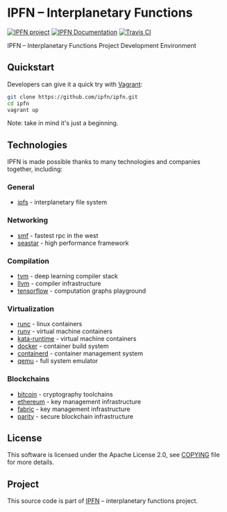 # IPFN – Interplanetary Functions

[![IPFN project](https://img.shields.io/badge/project-IPFN-blue.svg?style=flat-square)](https://github.com/ipfn)
[![IPFN Documentation](https://img.shields.io/badge/documentation-IPFN-blue.svg?style=flat-square)](//ipfn.github.io/documentation/)
[![Travis CI](https://travis-ci.org/ipfn/ipfn.svg?branch=master)](https://travis-ci.org/ipfn/ipfn)

IPFN – Interplanetary Functions Project Development Environment

## Quickstart

Developers can give it a quick try with [Vagrant](https://www.vagrantup.com/):

```sh
git clone https://github.com/ipfn/ipfn.git
cd ipfn
vagrant up
```

Note: take in mind it's just a beginning.

## Technologies

IPFN is made possible thanks to many technologies and companies together, including:

### General

* [ipfs](https://github.com/ipfs/go-ipfs/) - interplanetary file system

### Networking

* [smf](https://senior7515.github.io/smf/) - fastest rpc in the west
* [seastar](https://github.com/scylladb/seastar/) - high performance framework

### Compilation

* [tvm](https://github.com/dmlc/tvm/) - deep learning compiler stack
* [llvm](https://llvm.org/) - compiler infrastructure
* [tensorflow](https://www.tensorflow.org/) - computation graphs playground

### Virtualization

* [runc](https://github.com/opencontainers/runc) - linux containers
* [runv](https://github.com/hyperhq/runv) - virtual machine containers
* [kata-runtime](https://github.com/kata-containers/runtime) - virtual machine containers
* [docker](https://github.com/docker/docker-ce) - container build system
* [containerd](https://github.com/containerd/containerd) - container management system
* [qemu](https://www.qemu.org/) - full system emulator

### Blockchains

* [bitcoin](https://github.com/btcsuite) - cryptography toolchains
* [ethereum](https://github.com/ethereum) - key management infrastructure
* [fabric](https://github.com/hyperledger/fabric) - key management infrastructure
* [parity](https://github.com/paritytech) - secure blockchain infrastructure

## License

This software is licensed under the Apache License 2.0, see [COPYING](https://github.com/ipfn/ipfn/blob/master/COPYING) file for more details.

## Project

This source code is part of [IPFN](https://github.com/ipfn) – interplanetary functions project.
